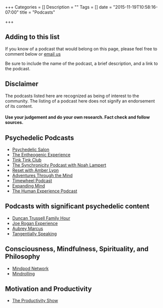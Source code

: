 +++
Categories = []
Description = ""
Tags = []
date = "2015-11-19T10:58:16-07:00"
title = "Podcasts"

+++
## Adding to this list
If you know of a podcast that would belong on this page, please feel free to comment below or [email us](mailto:psilocene@tuta.io)

Be sure to include the name of the podcast, a brief description, and a link to the podcast.

## Disclaimer
The podcasts listed here are recognized as being of interest to the community. The listing of a podcast here does not signify an endorsement of its content.

#### Use your judgement and do your own research. Fact check and follow sources.

## Psychedelic Podcasts
* [Psychedelic Salon](http://psychedelicsalon.com)
* [The Entheogenic Experience](http://entheogenic.podomatic.com/)
* [Tink Tink Club](http://tinktinkclub.com)
* [The Synchronicity Podcast with Noah Lampert](http://www.mindpodnetwork.com/about-synchronicity/)
* [Reset with Amber Lyon](http://reset.me/podcast/)
* [Adventures Through the Mind](http://www.jameswjesso.com/series/attmind-radio/)
* [Timewheel Podcast](http://timewheel.net/PODCAST)
* [Expanding Mind](http://expandingmind.podbean.com/)
* [The Human Experience Podcast](http://www.thehumanxp.com/)

## Podcasts with significant psychedelic content
* [Duncan Trussell Family Hour](http://duncantrussell.com/)
* [Joe Rogan Experience](http://podcasts.joerogan.net/?search=Psychedelic)
* [Aubrey Marcus](http://aubreymarcus.com/category/podcast/)
* [Tangentially Speaking](http://chrisryanphd.com/tangentially-speaking/)

## Consciousness, Mindfulness, Spirituality, and Philosophy
* [Mindpod Network](http://www.mindpodnetwork.com/our-podcasts/)
* [Mindrolling](http://www.mindpodnetwork.com/mindrolling/)




## Motivation and Productivity
* [The Productivity Show](http://www.asianefficiency.com/podcast/)
